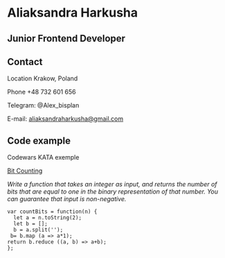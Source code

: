 # Aliaksandra Harkusha
## Junior Frontend Developer
## Contact
Location Krakow, Poland

Phone +48 732 601 656

Telegram: @Alex_bisplan

E-mail: aliaksandraharkusha@gmail.com

## Code example
Codewars KATA exemple

[Bit Counting]([адрес](https://www.codewars.com/kata/526571aae218b8ee490006f4) "Страница КАТА на Codewars")


*Write a function that takes an integer as input, and returns the number of bits that are equal to one in the binary representation of that number. You can guarantee that input is non-negative.*
```
var countBits = function(n) {
  let a = n.toString(2);
  let b = [];
  b = a.split('');
 b= b.map (a => a*1);
return b.reduce ((a, b) => a+b);
};
```




